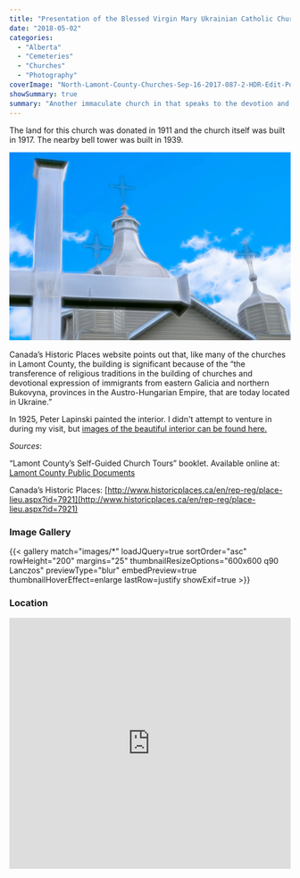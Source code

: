 ```yaml
---
title: "Presentation of the Blessed Virgin Mary Ukrainian Catholic Church (Delph)"
date: "2018-05-02"
categories: 
  - "Alberta"
  - "Cemeteries"
  - "Churches"
  - "Photography"
coverImage: "North-Lamont-County-Churches-Sep-16-2017-087-2-HDR-Edit-PostHeader.jpg"
showSummary: true
summary: "Another immaculate church in that speaks to the devotion and work ethic of the people from Europe who settled this part of the province."
---
```


The land for this church was donated in 1911 and the church itself was built in 1917. The nearby bell tower was built in 1939.

![A stylized image taken in front of the church.](North-Lamont-County-Churches-Sep-16-2017-067-2.jpg "A stylized image taken in front of the church.")

Canada’s Historic Places website points out that, like many of the churches in Lamont County, the building is significant because of the “the transference of religious traditions in the building of churches and devotional expression of immigrants from eastern Galicia and northern Bukovyna, provinces in the Austro-Hungarian Empire, that are today located in Ukraine.”

In 1925, Peter Lapinski painted the interior. I didn't attempt to venture in during my visit, but [images of the beautiful interior can be found here.](http://www.historicplaces.ca/en/rep-reg/image-image.aspx?id=7921#i3) 

_Sources_:

“Lamont County’s Self-Guided Church Tours” booklet. Available online at: [Lamont County Public Documents](https://lamontcounty.civicweb.net/filepro/documents/?preview=18486)

Canada’s Historic Places: [http://www.historicplaces.ca/en/rep-reg/place-lieu.aspx?id=7921](http://www.historicplaces.ca/en/rep-reg/place-lieu.aspx?id=7921)

### Image Gallery
{{< gallery match="images/*" loadJQuery=true sortOrder="asc" rowHeight="200" margins="25" thumbnailResizeOptions="600x600 q90 Lanczos" previewType="blur" embedPreview=true thumbnailHoverEffect=enlarge lastRow=justify showExif=true >}}

### Location

<iframe style="border: 0;" src="https://www.google.com/maps/embed?pb=!1m18!1m12!1m3!1d3386.0814132618366!2d-112.68040744822427!3d54.014546332052625!2m3!1f0!2f0!3f0!3m2!1i1024!2i768!4f13.1!3m3!1m2!1s0x0%3A0x0!2zNTTCsDAwJzUyLjQiTiAxMTLCsDQwJzQxLjYiVw!5e1!3m2!1sen!2sca!4v1524341514152" width="100%" height="450" frameborder="0" allowfullscreen="allowfullscreen"></iframe>
